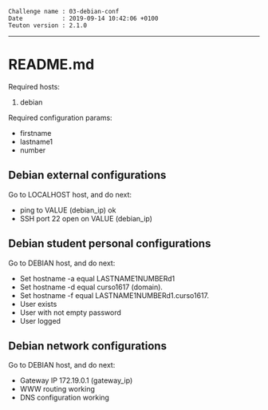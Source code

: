 ```
Challenge name : 03-debian-conf
Date           : 2019-09-14 10:42:06 +0100
Teuton version : 2.1.0
```
---
# README.md

Required hosts:
1. debian

Required configuration params:
* firstname
* lastname1
* number

## Debian external configurations

Go to LOCALHOST host, and do next:
* ping to VALUE (debian_ip) ok
* SSH port 22 open on VALUE (debian_ip)

## Debian student personal configurations

Go to DEBIAN host, and do next:
* Set hostname -a equal LASTNAME1NUMBERd1
* Set hostname -d equal curso1617 (domain).
* Set hostname -f equal LASTNAME1NUMBERd1.curso1617.
* User <FIRSTNAME> exists
* User <FIRSTNAME> with not empty password 
* User <FIRSTNAME> logged

## Debian network configurations

Go to DEBIAN host, and do next:
* Gateway IP 172.19.0.1 (gateway_ip)
* WWW routing working
* DNS configuration working
